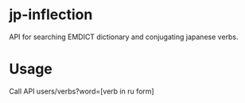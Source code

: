 # jp-inflection

API for searching EMDICT dictionary and conjugating japanese verbs.

# Usage

Call API users/verbs?word=[verb in ru form]
